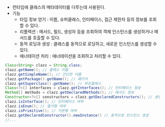 - 런타임에 클래스의 메타데이터를 다루는데 사용된다.
- 기능
	- 타입 정보 얻기 : 이름, 슈퍼클래스, 인터페이스, 접근 제한자 등의 정보를 조회할 수 있다.
	- 리플렉션 : 메서드, 필드, 생성자 등을 조회하여 객체 인스턴스를 생성하거나 메서드를 호출할 수 있다.
	- 동적 로딩과 생성 : 클래스를 동적으로 로딩하고, 새로운 인스턴스를 생성할 수 있다.
	- 애너테이션 처리 : 애너테이션을 조회하고 처리할 수 있다.
```java
Class<String> clazz = String.class;
clazz.getName(); // 클래스 이름
clazz.getSimpleName(); // 간단한 이름
clazz.getPackage().getName(); // 패키지
clazz.getSuperclass().getName(); // 부모클래스
Class<?>[] interfaces = clazz.getInterfaces(); // 인터페이스 정보
Method[] methods = clazz.getDeclaredMethods(); // 메서드 정보
Constructor<?>[] constructors = clazz.getDeclaredConstructors(); // 생성자 정보
clazz.isInterface(); // 인터페이스 여부
clazz.isEnum(); // 열거형 여부
clazz.isPrimitive(); // 기본형 여부
clazz.getDeclaredConstructor().newInstance() // 동적으로 인스턴스 생성
//...
```
